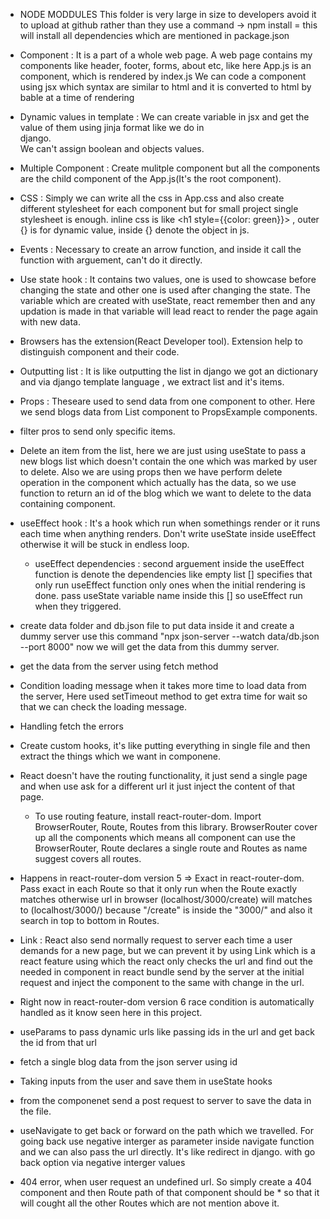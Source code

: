 - NODE MODDULES 
    This folder is very large in size to developers avoid it to upload at github rather than they use a command -> 
    npm install = this will install all dependencies which are mentioned in package.json

- Component : It is a part of a whole web page. A web page contains my components like header, footer, forms, about etc,
    like here App.js is an component, which is rendered by index.js
    We can code a component using jsx which syntax are similar to html and it is converted to html by bable at a time of rendering

- Dynamic values in template : We can create variable in jsx and get the value of them using jinja format like we do in   
    django.   
    We can't assign boolean and objects values.

- Multiple Component : Create mulitple component but all the components are the child component of the App.js(It's the root 
    component).

- CSS : Simply we can write all the css in App.css and also create different stylesheet for each component but for small
    project single stylesheet is enough.
    inline css is like <h1 style={{color: green}}></h1> , outer {} is for dynamic value, inside {} denote the object in js.

- Events : Necessary to create an arrow function, and inside it call the function with arguement, can't do it directly.

- Use state hook : It contains two values, one is used to showcase before changing the state and other one is used after 
    changing the state. The variable which are created with useState, react remember then and any updation is made in that 
    variable will lead react to render the page again with new data.

- Browsers has the extension(React Developer tool). Extension help to distinguish component and their code.

- Outputting list : It is like outputting the list in django we got an dictionary and via django template language , we 
    extract list and it's items.

- Props : Theseare used to send data from one component to other. Here we send blogs data from List component to 
    PropsExample components.

- filter pros to send only specific items.

- Delete an item from the list, here we are just using useState to pass a new blogs list which doesn't contain the one
    which was marked by user to delete. Also we are using props then we have perform delete operation in the component
    which actually has the data, so we use function to return an id of the blog which we want to delete to the data
    containing component.

- useEffect hook : It's a hook which run when somethings render or it runs each time when anything renders. Don't write
    useState inside useEffect otherwise it will be stuck in endless loop.
    - useEffect dependencies : second arguement inside the useEffect function is denote the dependencies like empty list []
        specifies that only run useEffect function only ones when the initial rendering is done.
        pass useState variable name inside this [] so useEffect run when they triggered.

- create data folder and db.json file to put data inside it and create a dummy server use this command "npx json-server
    --watch data/db.json --port 8000" now we will get the data from this dummy server.

- get the data from the server using fetch method
- Condition loading message when it takes more time to load data from the server, Here used setTimeout method to get extra time
    for wait so that we can check the loading message.

- Handling fetch the errors 

- Create custom hooks, it's like putting everything in single file and then extract the things which we want in componene.

- React doesn't have the routing functionality, it just send a single page and when use ask for a different url it just
    inject the content of that page.
    - To use routing feature, install react-router-dom. Import BrowserRouter, Route, Routes from this library. BrowserRouter
        cover up all the components which means all component can use the BrowserRouter, Route declares a single route and 
        Routes as name suggest covers all routes.

- Happens in react-router-dom version 5 => Exact in react-router-dom. Pass exact in each Route so that it only run when the 
    Route exactly matches otherwise url in 
    browser (localhost/3000/create) will matches to (localhost/3000/) because "/create" is inside the "3000/" and also it 
    search in top to bottom in Routes.

- Link : React also send normally request to server each time a user demands for a new page, but we can prevent it by using 
    Link which is a react feature using which the react only checks the url and find out the needed in component in react bundle send by the server at the initial request and inject the component to the same with change in the url.

- Right now in react-router-dom version 6 race condition is automatically handled as it know seen here in this project.

- useParams to pass dynamic urls like passing ids in the url and get back the id from that url

- fetch a single blog data from the json server using id

- Taking inputs from the user and save them in useState hooks
- from the componenet send a post request to server to save the data in the file.

- useNavigate to get back or forward on the path which we travelled. For going back use negative interger as
    parameter inside navigate function and we can also pass the url directly. It's like redirect in django. 
    with go back option via negative interger values
    
- 404 error, when user request an undefined url. So simply create a 404 component and then Route path of that component 
    should be * so that it will cought all the other Routes which are not mention above it.